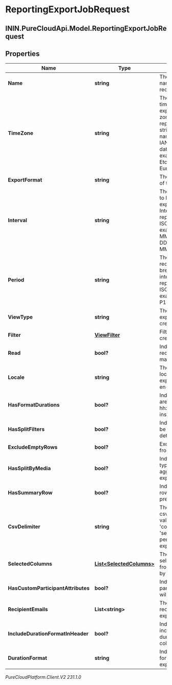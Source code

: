 # ReportingExportJobRequest

## ININ.PureCloudApi.Model.ReportingExportJobRequest

## Properties

|Name | Type | Description | Notes|
|------------ | ------------- | ------------- | -------------|
| **Name** | **string** | The user supplied name of the export request | |
| **TimeZone** | **string** | The requested timezone of the exported data. Time zones are represented as a string of the zone name as found in the IANA time zone database. For example: UTC, Etc/UTC, or Europe/London | |
| **ExportFormat** | **string** | The requested format of the exported data | |
| **Interval** | **string** | The time period used to limit the the exported data. Intervals are represented as an ISO-8601 string. For example: YYYY-MM-DDThh:mm:ss/YYYY-MM-DDThh:mm:ss | |
| **Period** | **string** | The Period of the request in which to break down the intervals. Periods are represented as an ISO-8601 string. For example: P1D or P1DT12H | |
| **ViewType** | **string** | The type of view export job to be created | |
| **Filter** | [**ViewFilter**](ViewFilter) | Filters to apply to create the view | |
| **Read** | **bool?** | Indicates if the request has been marked as read | [optional] |
| **Locale** | **string** | The locale used for localization of the exported data, i.e. en-US, es | |
| **HasFormatDurations** | **bool?** | Indicates if durations are formatted in hh:mm:ss format instead of ms | [optional] |
| **HasSplitFilters** | **bool?** | Indicates if filters will be split in aggregate detail exports | [optional] |
| **ExcludeEmptyRows** | **bool?** | Excludes empty rows from the exports | [optional] |
| **HasSplitByMedia** | **bool?** | Indicates if media type will be split in aggregate detail exports | [optional] |
| **HasSummaryRow** | **bool?** | Indicates if summary row needs to be present in exports | [optional] |
| **CsvDelimiter** | **string** | The user supplied csv delimiter string value either of type &#39;comma&#39; or &#39;semicolon&#39; permitted for the export request | [optional] |
| **SelectedColumns** | [**List&lt;SelectedColumns&gt;**](SelectedColumns) | The list of ordered selected columns from the export view by the user | [optional] |
| **HasCustomParticipantAttributes** | **bool?** | Indicates if custom participant attributes will be exported | [optional] |
| **RecipientEmails** | **List&lt;string&gt;** | The list of email recipients for the exports | [optional] |
| **IncludeDurationFormatInHeader** | **bool?** | Indicates whether to include selected duration format to the column headers | [optional] |
| **DurationFormat** | **string** | Indicates the duration format for the exports | [optional] |



_PureCloudPlatform.Client.V2 231.1.0_
